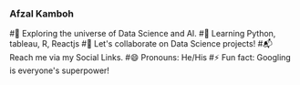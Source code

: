 ### Afzal Kamboh

#🔭 Exploring the universe of Data Science and AI.
#🌱 Learning Python, tableau, R, Reactjs
#👯 Let's collaborate on Data Science projects!
#📬 Reach me via my Social Links.
#😄 Pronouns: He/His
#⚡ Fun fact: Googling is everyone's superpower!

